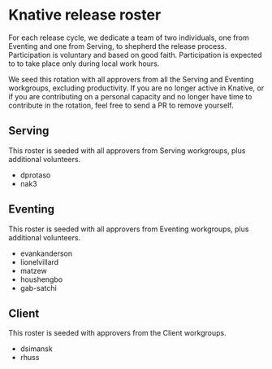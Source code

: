 # Knative release roster

For each release cycle, we dedicate a team of two individuals, one from Eventing
and one from Serving, to shepherd the release process. Participation is
voluntary and based on good faith. Participation is expected to to take place only during local work hours.

We seed this rotation with all approvers from all the Serving and Eventing
workgroups, excluding productivity. If you are no longer active in Knative, or
if you are contributing on a personal capacity and no longer have time to contribute
in the rotation, feel free to send a PR to remove yourself.

## Serving

This roster is seeded with all approvers from Serving workgroups, plus additional volunteers.

- dprotaso
- nak3

## Eventing

This roster is seeded with all approvers from Eventing workgroups, plus additional volunteers.

- evankanderson
- lionelvillard
- matzew
- houshengbo
- gab-satchi

## Client

This roster is seeded with approvers from the Client workgroups.

- dsimansk
- rhuss

